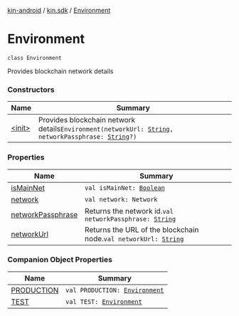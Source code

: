 [kin-android](../../index.md) / [kin.sdk](../index.md) / [Environment](./index.md)

# Environment

`class Environment`

Provides blockchain network details

### Constructors

| Name | Summary |
|---|---|
| [&lt;init&gt;](-init-.md) | Provides blockchain network details`Environment(networkUrl: `[`String`](https://kotlinlang.org/api/latest/jvm/stdlib/kotlin/-string/index.html)`, networkPassphrase: `[`String`](https://kotlinlang.org/api/latest/jvm/stdlib/kotlin/-string/index.html)`?)` |

### Properties

| Name | Summary |
|---|---|
| [isMainNet](is-main-net.md) | `val isMainNet: `[`Boolean`](https://kotlinlang.org/api/latest/jvm/stdlib/kotlin/-boolean/index.html) |
| [network](network.md) | `val network: Network` |
| [networkPassphrase](network-passphrase.md) | Returns the network id.`val networkPassphrase: `[`String`](https://kotlinlang.org/api/latest/jvm/stdlib/kotlin/-string/index.html) |
| [networkUrl](network-url.md) | Returns the URL of the blockchain node.`val networkUrl: `[`String`](https://kotlinlang.org/api/latest/jvm/stdlib/kotlin/-string/index.html) |

### Companion Object Properties

| Name | Summary |
|---|---|
| [PRODUCTION](-p-r-o-d-u-c-t-i-o-n.md) | `val PRODUCTION: `[`Environment`](./index.md) |
| [TEST](-t-e-s-t.md) | `val TEST: `[`Environment`](./index.md) |
